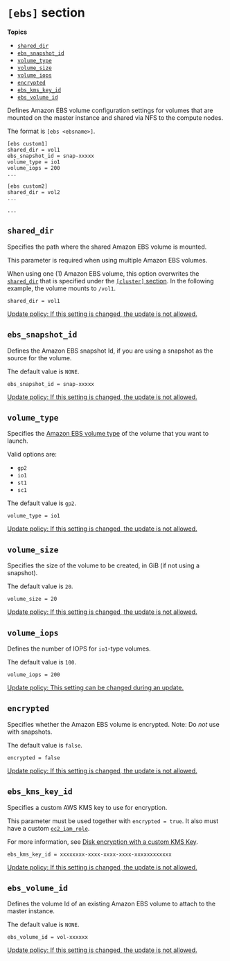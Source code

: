 # `[ebs]` section<a name="ebs-section"></a>

**Topics**
+ [`shared_dir`](#ebs-shared-dir)
+ [`ebs_snapshot_id`](#ebs-snapshot-id)
+ [`volume_type`](#volume-type)
+ [`volume_size`](#volume-size)
+ [`volume_iops`](#volume-iops)
+ [`encrypted`](#encrypted)
+ [`ebs_kms_key_id`](#ebs-kms-key-id)
+ [`ebs_volume_id`](#ebs-volume-id)

Defines Amazon EBS volume configuration settings for volumes that are mounted on the master instance and shared via NFS to the compute nodes\.

The format is `[ebs <ebsname>]`\.

```
[ebs custom1]
shared_dir = vol1
ebs_snapshot_id = snap-xxxxx
volume_type = io1
volume_iops = 200
...

[ebs custom2]
shared_dir = vol2
...

...
```

## `shared_dir`<a name="ebs-shared-dir"></a>

Specifies the path where the shared Amazon EBS volume is mounted\.

This parameter is required when using multiple Amazon EBS volumes\.

When using one \(1\) Amazon EBS volume, this option overwrites the [`shared_dir`](cluster-definition.md#cluster-shared-dir) that is specified under the [`[cluster]` section](cluster-definition.md)\. In the following example, the volume mounts to `/vol1`\.

```
shared_dir = vol1
```

[Update policy: If this setting is changed, the update is not allowed.](using-pcluster-update.md#update-policy-fail)

## `ebs_snapshot_id`<a name="ebs-snapshot-id"></a>

Defines the Amazon EBS snapshot Id, if you are using a snapshot as the source for the volume\.

The default value is `NONE`\.

```
ebs_snapshot_id = snap-xxxxx
```

[Update policy: If this setting is changed, the update is not allowed.](using-pcluster-update.md#update-policy-fail)

## `volume_type`<a name="volume-type"></a>

Specifies the [Amazon EBS volume type](https://docs.aws.amazon.com/AWSEC2/latest/UserGuide/EBSVolumeTypes.html) of the volume that you want to launch\.

Valid options are:
+ `gp2`
+ `io1`
+ `st1`
+ `sc1`

The default value is `gp2`\.

```
volume_type = io1
```

[Update policy: If this setting is changed, the update is not allowed.](using-pcluster-update.md#update-policy-fail)

## `volume_size`<a name="volume-size"></a>

Specifies the size of the volume to be created, in GiB \(if not using a snapshot\)\.

The default value is `20`\.

```
volume_size = 20
```

[Update policy: If this setting is changed, the update is not allowed.](using-pcluster-update.md#update-policy-fail)

## `volume_iops`<a name="volume-iops"></a>

Defines the number of IOPS for `io1`\-type volumes\.

The default value is `100`\.

```
volume_iops = 200
```

[Update policy: This setting can be changed during an update.](using-pcluster-update.md#update-policy-setting-supported)

## `encrypted`<a name="encrypted"></a>

Specifies whether the Amazon EBS volume is encrypted\. Note: Do *not* use with snapshots\.

The default value is `false`\.

```
encrypted = false
```

[Update policy: If this setting is changed, the update is not allowed.](using-pcluster-update.md#update-policy-fail)

## `ebs_kms_key_id`<a name="ebs-kms-key-id"></a>

Specifies a custom AWS KMS key to use for encryption\.

This parameter must be used together with `encrypted = true`\. It also must have a custom [`ec2_iam_role`](cluster-definition.md#ec2-iam-role)\.

For more information, see [Disk encryption with a custom KMS Key](tutorials_04_encrypted_kms_fs.md)\.

```
ebs_kms_key_id = xxxxxxxx-xxxx-xxxx-xxxx-xxxxxxxxxxxx
```

[Update policy: If this setting is changed, the update is not allowed.](using-pcluster-update.md#update-policy-fail)

## `ebs_volume_id`<a name="ebs-volume-id"></a>

Defines the volume Id of an existing Amazon EBS volume to attach to the master instance\.

The default value is `NONE`\.

```
ebs_volume_id = vol-xxxxxx
```

[Update policy: If this setting is changed, the update is not allowed.](using-pcluster-update.md#update-policy-fail)